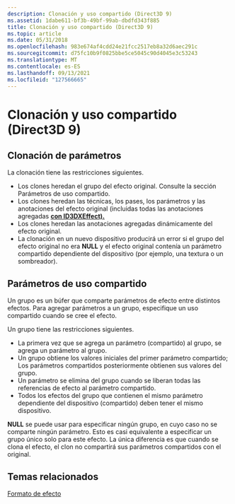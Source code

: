 ```yaml
---
description: Clonación y uso compartido (Direct3D 9)
ms.assetid: 1dabe611-bf3b-49bf-99ab-dbdfd343f885
title: Clonación y uso compartido (Direct3D 9)
ms.topic: article
ms.date: 05/31/2018
ms.openlocfilehash: 983e674af4cdd24e21fcc2517eb8a32d6aec291c
ms.sourcegitcommit: d75fc10b9f0825bbe5ce5045c90d4045e3c53243
ms.translationtype: MT
ms.contentlocale: es-ES
ms.lasthandoff: 09/13/2021
ms.locfileid: "127566665"
---
```

# <a name="cloning-and-sharing-direct3d-9"></a>Clonación y uso compartido (Direct3D 9)

## <a name="cloning-parameters"></a>Clonación de parámetros

La clonación tiene las restricciones siguientes.

-   Los clones heredan el grupo del efecto original. Consulte la sección Parámetros de uso compartido.
-   Los clones heredan las técnicas, los pases, los parámetros y las anotaciones del efecto original (incluidas todas las anotaciones agregadas [**con ID3DXEffect).**](id3dxeffect.md)
-   Los clones heredan las anotaciones agregadas dinámicamente del efecto original.
-   La clonación en un nuevo dispositivo producirá un error si el grupo del efecto original no era **NULL** y el efecto original contenía un parámetro compartido dependiente del dispositivo (por ejemplo, una textura o un sombreador).

## <a name="sharing-parameters"></a>Parámetros de uso compartido

Un grupo es un búfer que comparte parámetros de efecto entre distintos efectos. Para agregar parámetros a un grupo, especifique un uso compartido cuando se cree el efecto.

Un grupo tiene las restricciones siguientes.

-   La primera vez que se agrega un parámetro (compartido) al grupo, se agrega un parámetro al grupo.
-   Un grupo obtiene los valores iniciales del primer parámetro compartido; Los parámetros compartidos posteriormente obtienen sus valores del grupo.
-   Un parámetro se elimina del grupo cuando se liberan todas las referencias de efecto al parámetro compartido.
-   Todos los efectos del grupo que contienen el mismo parámetro dependiente del dispositivo (compartido) deben tener el mismo dispositivo.

**NULL** se puede usar para especificar ningún grupo, en cuyo caso no se comparte ningún parámetro. Esto es casi equivalente a especificar un grupo único solo para este efecto. La única diferencia es que cuando se clona el efecto, el clon no compartirá sus parámetros compartidos con el original.

## <a name="related-topics"></a>Temas relacionados

<dl> <dt>

[Formato de efecto](dx9-graphics-reference-effects-file-format.md)
</dt> </dl>

 

 



